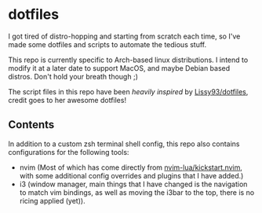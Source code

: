 # dotfiles

I got tired of distro-hopping and starting from scratch each time, so I've made some dotfiles and scripts to automate the tedious stuff.

This repo is currently specific to Arch-based linux distributions. I intend to modify it at a later date to support MacOS, and maybe Debian based distros. Don't hold your breath though ;)

The script files in this repo have been *heavily inspired* by [Lissy93/dotfiles](https://github.com/Lissy93/dotfiles), credit goes to her awesome dotfiles!

## Contents
In addition to a custom zsh terminal shell config, this repo also contains configurations for the following tools:
- nvim (Most of which has come directly from [nvim-lua/kickstart.nvim](https://github.com/nvim-lua/kickstart.nvim), with some additional config overrides and plugins that I have added.)
- i3 (window manager, main things that I have changed is the navigation to match vim bindings, as well as moving the i3bar to the top, there is no ricing applied (yet)).

